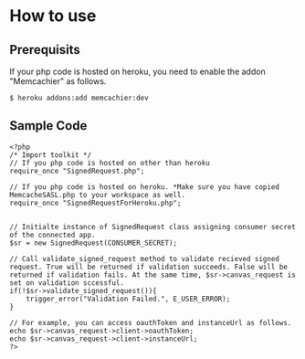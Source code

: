 How to use 
================================

Prerequisits
------------------------------------------------------------------------------------------------------
If your php code is hosted on heroku, you need to enable the addon "Memcachier" as follows. 

    $ heroku addons:add memcachier:dev


Sample Code
------------------------------------------------------------------------------------------------------
    <?php
    /* Import toolkit */
    // If you php code is hosted on other than heroku
    require_once "SignedRequest.php";

    // If you php code is hosted on heroku. *Make sure you have copied MemcacheSASL.php to your workspace as well.
    require_once "SignedRequestForHeroku.php";
    

    // Initialte instance of SignedRequest class assigning consumer secret of the connected app.
    $sr = new SignedRequest(CONSUMER_SECRET);
    
    // Call validate_signed_request method to validate recieved signed request. True will be returned if validation succeeds. False will be returned if validation fails. At the same time, $sr->canvas_request is set on validation sccessful.
    if(!$sr->validate_signed_request()){
        trigger_error("Validation Failed.", E_USER_ERROR);
    }
    
    // For example, you can access oauthToken and instanceUrl as follows.
    echo $sr->canvas_request->client->oauthToken;
    echo $sr->canvas_request->client->instanceUrl;
    ?>


